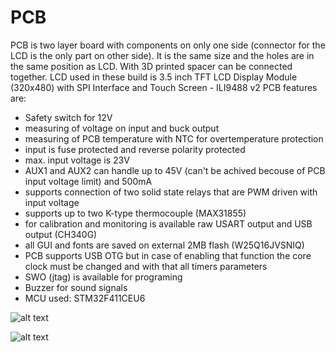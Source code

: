 # PCB
PCB is two layer board with components on only one side (connector for the LCD is the only part on other side). 
It is the same size and the holes are in the same position as LCD. With 3D printed spacer can be connected together.
LCD used in these build is 3.5 inch TFT LCD Display Module (320x480) with SPI Interface and Touch Screen - ILI9488 v2
PCB features are:
- Safety switch for 12V
- measuring of voltage on input and buck output
- measuring of PCB temperature with NTC for overtemperature protection
- input is fuse protected and reverse polarity protected
- max. input voltage is 23V
- AUX1 and AUX2 can handle up to 45V (can't be achived becouse of PCB input voltage limit) and 500mA
- supports connection of two solid state relays that are PWM driven with input voltage
- supports up to two K-type thermocouple (MAX31855)
- for calibration and monitoring is available raw USART output and USB output (CH340G)
- all GUI and fonts are saved on external 2MB flash (W25Q16JVSNIQ)
- PCB supports USB OTG but in case of enabling that function the core clock must be changed and with that all timers parameters
- SWO (jtag) is available for programing 
- Buzzer for sound signals
- MCU used: STM32F411CEU6

![alt text](https://github.com/TilenTinta/ReflowOven_controller/PCB/Pictures/3D_View2.PNG)

![alt text](https://github.com/TilenTinta/ReflowOven_controller/PCB/Pictures/3D_View1.PNG)

